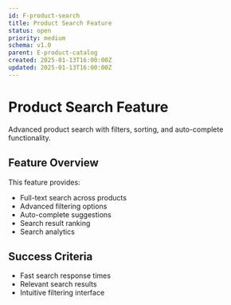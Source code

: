 ```yaml
---
id: F-product-search
title: Product Search Feature
status: open
priority: medium
schema: v1.0
parent: E-product-catalog
created: 2025-01-13T16:00:00Z
updated: 2025-01-13T16:00:00Z
---
```


# Product Search Feature

Advanced product search with filters, sorting, and auto-complete functionality.

## Feature Overview

This feature provides:

- Full-text search across products
- Advanced filtering options
- Auto-complete suggestions
- Search result ranking
- Search analytics

## Success Criteria

- Fast search response times
- Relevant search results
- Intuitive filtering interface
